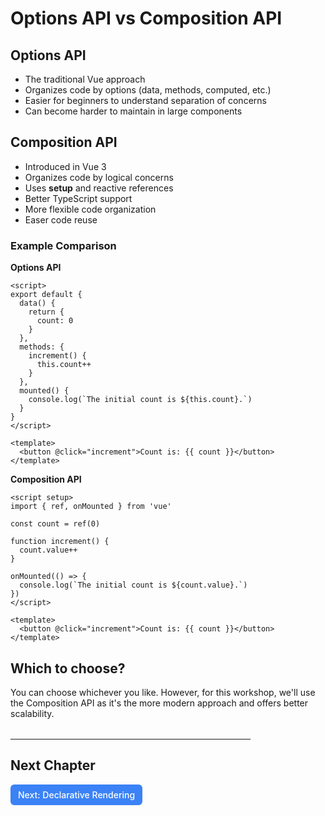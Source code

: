 # Options API vs Composition API

## Options API

- The traditional Vue approach
- Organizes code by options (data, methods, computed, etc.)
- Easier for beginners to understand separation of concerns
- Can become harder to maintain in large components

## Composition API

- Introduced in Vue 3
- Organizes code by logical concerns
- Uses **setup** and reactive references
- Better TypeScript support
- More flexible code organization
- Easer code reuse

### Example Comparison

**Options API**

```vue
<script>
export default {
  data() {
    return {
      count: 0
    }
  },
  methods: {
    increment() {
      this.count++
    }
  },
  mounted() {
    console.log(`The initial count is ${this.count}.`)
  }
}
</script>

<template>
  <button @click="increment">Count is: {{ count }}</button>
</template>
```

**Composition API**

```vue
<script setup>
import { ref, onMounted } from 'vue'

const count = ref(0)

function increment() {
  count.value++
}

onMounted(() => {
  console.log(`The initial count is ${count.value}.`)
})
</script>

<template>
  <button @click="increment">Count is: {{ count }}</button>
</template>
```

## Which to choose?

You can choose whichever you like. However, for this workshop, we'll use the Composition API as it's the more modern approach and offers better scalability.

<hr style="max-width:24rem; margin-top:2rem"/>

## Next Chapter

<a href="/2.declarative-rendering" style="display: inline-flex; align-items: center; justify-content: center; padding: 6px 12px; background-color: #3b82f6; color: white; text-decoration: none; border-radius: 6px; font-weight: 500; font-size: 14px; line-height: 1.5; transition: all 0.2s ease; box-shadow: 0 1px 2px rgba(0,0,0,0.05);">
  Next: Declarative Rendering
</a>

